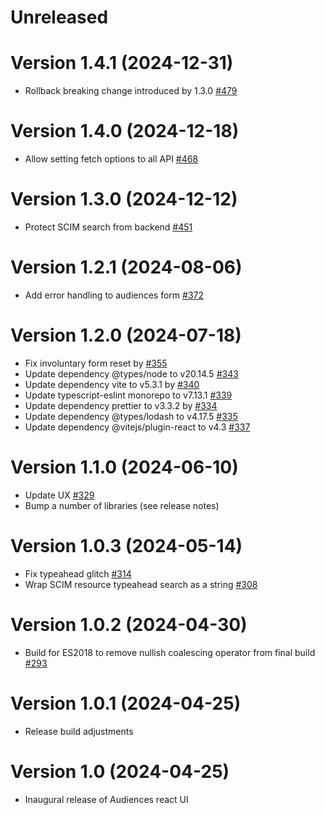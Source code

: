 # Unreleased

# Version 1.4.1 (2024-12-31)

- Rollback breaking change introduced by 1.3.0 [#479](https://github.com/powerhome/audiences/pull/479)

# Version 1.4.0 (2024-12-18)

- Allow setting fetch options to all API [#468](https://github.com/powerhome/audiences/pull/468)

# Version 1.3.0 (2024-12-12)

- Protect SCIM search from backend [#451](https://github.com/powerhome/audiences/pull/451)

# Version 1.2.1 (2024-08-06)

- Add error handling to audiences form [#372](https://github.com/powerhome/audiences/pull/372)

# Version 1.2.0 (2024-07-18)

- Fix involuntary form reset by [#355](https://github.com/powerhome/audiences/pull/355)
- Update dependency @types/node to v20.14.5 [#343](https://github.com/powerhome/audiences/pull/343)
- Update dependency vite to v5.3.1 by [#340](https://github.com/powerhome/audiences/pull/340)
- Update typescript-eslint monorepo to v7.13.1 [#339](https://github.com/powerhome/audiences/pull/339)
- Update dependency prettier to v3.3.2 by [#334](https://github.com/powerhome/audiences/pull/334)
- Update dependency @types/lodash to v4.17.5 [#335](https://github.com/powerhome/audiences/pull/335)
- Update dependency @vitejs/plugin-react to v4.3 [#337](https://github.com/powerhome/audiences/pull/337)

# Version 1.1.0 (2024-06-10)

- Update UX [#329](https://github.com/powerhome/audiences/pull/329)
- Bump a number of libraries (see release notes)

# Version 1.0.3 (2024-05-14)

- Fix typeahead glitch [#314](https://github.com/powerhome/audiences/pull/314)
- Wrap SCIM resource typeahead search as a string [#308](https://github.com/powerhome/audiences/pull/308)

# Version 1.0.2 (2024-04-30)

- Build for ES2018 to remove nullish coalescing operator from final build [#293](https://github.com/powerhome/audiences/pull/293)

# Version 1.0.1 (2024-04-25)

- Release build adjustments

# Version 1.0 (2024-04-25)

- Inaugural release of Audiences react UI
